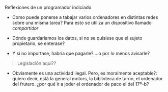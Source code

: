 Reflexiones de un programador indiciado

- Como puede ponerse a tabajar varios ordenadores en distintas redes
  sobre una misma tarea?
Para esto se utiliza un dispositivo llamado _compartidor_

- Dónde guardaríamos los datos, si no se quisiese que el sujeto propietario, se enterase?
- Y si no importase, habría que pagarle? ...o por lo menos avisarle?
> Legislación aquí??

- Obviamente es una actividad ilegal. Pero, es moralmente aceptable?:
  quiero decir, está la general motors, la biblioteca de turno, el ordenador del
  frutero. ¿por qué ir a joder el ordenador de paco el del 17º-b?
